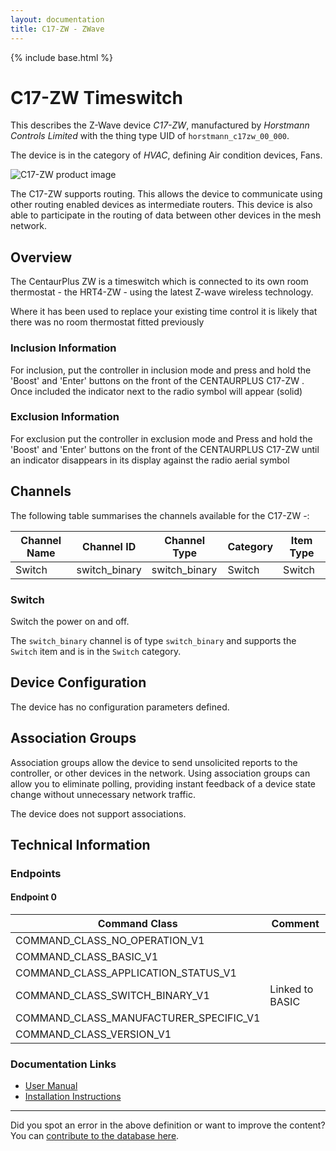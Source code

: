 ```yaml
---
layout: documentation
title: C17-ZW - ZWave
---
```


{% include base.html %}

# C17-ZW Timeswitch
This describes the Z-Wave device *C17-ZW*, manufactured by *Horstmann Controls Limited* with the thing type UID of ```horstmann_c17zw_00_000```.

The device is in the category of *HVAC*, defining Air condition devices, Fans.

![C17-ZW product image](https://opensmarthouse.org/zwavedatabase/652/image/)


The C17-ZW supports routing. This allows the device to communicate using other routing enabled devices as intermediate routers.  This device is also able to participate in the routing of data between other devices in the mesh network.

## Overview

The CentaurPlus ZW is a timeswitch which is connected to its own room thermostat - the HRT4-ZW - using the latest Z-wave wireless technology. 

Where it has been used to replace your existing time control it is likely that there was no room thermostat fitted previously

### Inclusion Information

For inclusion, put the controller in inclusion mode and press and hold the 'Boost' and 'Enter' buttons on the front of the CENTAURPLUS C17-ZW . Once included the indicator next to the radio symbol will appear (solid)  

### Exclusion Information

For exclusion put the controller in exclusion mode and Press and hold the 'Boost' and 'Enter' buttons on the front of the CENTAURPLUS C17-ZW until an indicator disappears in its display against the radio aerial symbol

## Channels

The following table summarises the channels available for the C17-ZW -:

| Channel Name | Channel ID | Channel Type | Category | Item Type |
|--------------|------------|--------------|----------|-----------|
| Switch | switch_binary | switch_binary | Switch | Switch | 

### Switch
Switch the power on and off.

The ```switch_binary``` channel is of type ```switch_binary``` and supports the ```Switch``` item and is in the ```Switch``` category.



## Device Configuration

The device has no configuration parameters defined.

## Association Groups

Association groups allow the device to send unsolicited reports to the controller, or other devices in the network. Using association groups can allow you to eliminate polling, providing instant feedback of a device state change without unnecessary network traffic.

The device does not support associations.
## Technical Information

### Endpoints

#### Endpoint 0

| Command Class | Comment |
|---------------|---------|
| COMMAND_CLASS_NO_OPERATION_V1| |
| COMMAND_CLASS_BASIC_V1| |
| COMMAND_CLASS_APPLICATION_STATUS_V1| |
| COMMAND_CLASS_SWITCH_BINARY_V1| Linked to BASIC|
| COMMAND_CLASS_MANUFACTURER_SPECIFIC_V1| |
| COMMAND_CLASS_VERSION_V1| |

### Documentation Links

* [User Manual](https://www.opensmarthouse.org/zwavedatabase/652/user-guide-CentaurPlus-ZW--C17ZW-and-HRT4-ZW.pdf)
* [Installation Instructions](https://www.opensmarthouse.org/zwavedatabase/652/installer-guide-CentaurPlus-ZW--c17zw-and-hrt4zw.pdf)

---

Did you spot an error in the above definition or want to improve the content?
You can [contribute to the database here](https://www.opensmarthouse.org/zwavedatabase/652).
